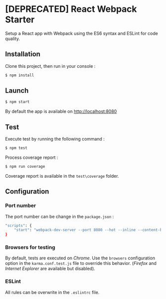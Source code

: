 # [DEPRECATED] React Webpack Starter
Setup a React app with Webpack using the ES6 syntax and ESLint for code quality.

## Installation
Clone this project, then run in your console :
```bash
$ npm install
```

## Launch
```bash
$ npm start
```
By default the app is available on [http://localhost:8080](http://localhost:8080)

## Test
Execute test by running the following command :
```bash
$ npm test
```

Process coverage report :
```bash
$ npm run coverage
```
Coverage report is available in the `test\coverage` folder.

## Configuration
### Port number
The port number can be change in the `package.json` :
```bash
"scripts": {
    "start": "webpack-dev-server --port 8080 --hot --inline --content-base build/"
}
```

### Browsers for testing
By default, tests are executed on *Chrome*. Use the `browsers` configuration option in the `karma.conf.test.js` file to override this behavior. (*Firefox* and *Internet Explorer* are available but disabled).

### ESLint
All rules can be overwrite in the `.eslintrc` file.
